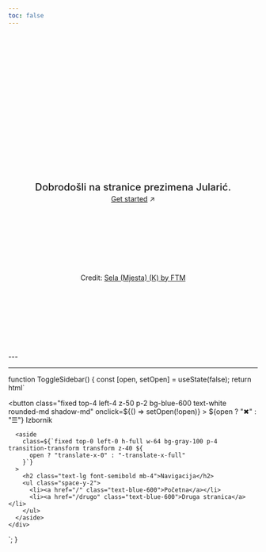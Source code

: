 ```yaml
---
toc: false
---
```


<div class="hero">
  <h1>Jularić / Ilarić</h1>
  <h2>Dobrodošli na stranice prezimena Jularić.</h2>
  <a href="https://observablehq.com/framework/getting-started">Get started<span style="display: inline-block; margin-left: 0.25rem;">↗︎</span></a>
</div>

<div class="hero">
<div id="observablehq-mapa-ecaa107d"></div>
<p>Credit: <a href="https://observablehq.com/d/b313e21d5ed7eb88@247">Sela (Mjesta) (K) by FTM</a></p>

<link rel="stylesheet" href="https://cdn.jsdelivr.net/npm/@observablehq/inspector@5/dist/inspector.css">
<script type="module">
import {Runtime, Inspector} from "https://cdn.jsdelivr.net/npm/@observablehq/runtime@5/dist/runtime.js";
import define from "https://api.observablehq.com/d/b313e21d5ed7eb88.js?v=4";
new Runtime().module(define, name => {
  if (name === "mapa") return new Inspector(document.querySelector("#observablehq-mapa-ecaa107d"));
});
</script>
</div>
---

<style>

.hero {
  display: flex;
  flex-direction: column;
  align-items: center;
  font-family: var(--sans-serif);
  margin: 4rem 0 8rem;
  text-wrap: balance;
  text-align: center;
}

.hero h1 {
  margin: 1rem 0;
  padding: 1rem 0;
  max-width: none;
  font-size: 14vw;
  font-weight: 900;
  line-height: 1;
  background: linear-gradient(30deg, var(--theme-foreground-focus), currentColor);
  -webkit-background-clip: text;
  -webkit-text-fill-color: transparent;
  background-clip: text;
}

.hero h2 {
  margin: 0;
  max-width: 34em;
  font-size: 20px;
  font-style: initial;
  font-weight: 500;
  line-height: 1.5;
  color: var(--theme-foreground-muted);
}

@media (min-width: 640px) {
  .hero h1 {
    font-size: 90px;
  }
}

</style>

---

function ToggleSidebar() {
  const [open, setOpen] = useState(false);
  return html`
    <div>
      <button
        class="fixed top-4 left-4 z-50 p-2 bg-blue-600 text-white rounded-md shadow-md"
        onclick=${() => setOpen(!open)}
      >
        ${open ? "✖" : "☰"} Izbornik
      </button>

      <aside
        class=${`fixed top-0 left-0 h-full w-64 bg-gray-100 p-4 transition-transform transform z-40 ${
          open ? "translate-x-0" : "-translate-x-full"
        }`}
      >
        <h2 class="text-lg font-semibold mb-4">Navigacija</h2>
        <ul class="space-y-2">
          <li><a href="/" class="text-blue-600">Početna</a></li>
          <li><a href="/drugo" class="text-blue-600">Druga stranica</a></li>
        </ul>
      </aside>
    </div>
  `;
}
